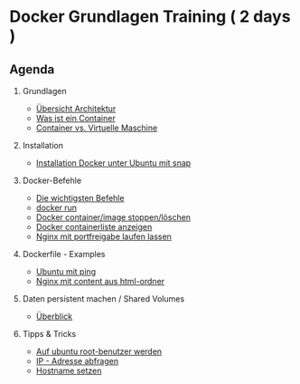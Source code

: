 # Docker Grundlagen Training ( 2 days )

## Agenda 

  1. Grundlagen 
     * [Übersicht Architektur](architektur.md)
     * [Was ist ein Container](container.md)
     * [Container vs. Virtuelle Maschine](container-vs-vm.md)
  1. Installation
     * [Installation Docker unter Ubuntu mit snap](install-ubuntu-snap.md)
  1. Docker-Befehle 
     * [Die wichtigsten Befehle](docker-befehle.md)
     * [docker run](docker-run.md)
     * [Docker container/image stoppen/löschen](container-image-delete.md)
     * [Docker containerliste anzeigen](container-liste.md)
     * [Nginx mit portfreigabe laufen lassen](docker-example-nginx.md) 
  
  1. Dockerfile - Examples 
     * [Ubuntu mit ping](ubuntu-ping.md) 
     * [Nginx mit content aus html-ordner](nginx-html-content.md)
   
  1. Daten persistent machen / Shared Volumes 
     * [Überblick](storage-overview.md)  
   
  1. Tipps & Tricks 
     * [Auf ubuntu root-benutzer werden](sudo.md)
     * [IP - Adresse abfragen](ip-a.md)
     * [Hostname setzen](hostname.md)

